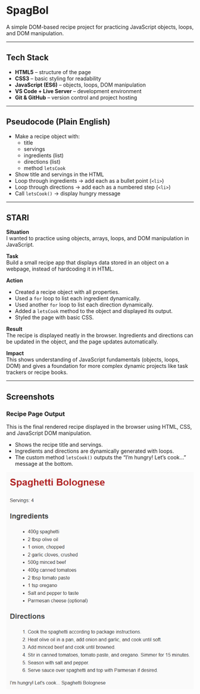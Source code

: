 # SpagBol 

A simple DOM-based recipe project for practicing JavaScript objects, loops, and DOM manipulation.

---

## Tech Stack
- **HTML5** – structure of the page  
- **CSS3** – basic styling for readability  
- **JavaScript (ES6)** – objects, loops, DOM manipulation  
- **VS Code + Live Server** – development environment  
- **Git & GitHub** – version control and project hosting  

---

## Pseudocode (Plain English)
- Make a recipe object with:
  - title
  - servings
  - ingredients (list)
  - directions (list)
  - method `letsCook`
- Show title and servings in the HTML
- Loop through ingredients → add each as a bullet point (`<li>`)
- Loop through directions → add each as a numbered step (`<li>`)
- Call `letsCook()` → display hungry message

---

## STARI

**Situation**  
I wanted to practice using objects, arrays, loops, and DOM manipulation in JavaScript.

**Task**  
Build a small recipe app that displays data stored in an object on a webpage, instead of hardcoding it in HTML.

**Action**  
- Created a recipe object with all properties.  
- Used a `for` loop to list each ingredient dynamically.  
- Used another `for` loop to list each direction dynamically.  
- Added a `letsCook` method to the object and displayed its output.  
- Styled the page with basic CSS.  

**Result**  
The recipe is displayed neatly in the browser. Ingredients and directions can be updated in the object, and the page updates automatically.

**Impact**  
This shows understanding of JavaScript fundamentals (objects, loops, DOM) and gives a foundation for more complex dynamic projects like task trackers or recipe books.

---

## Screenshots

### Recipe Page Output  
This is the final rendered recipe displayed in the browser using HTML, CSS, and JavaScript DOM manipulation.  
- Shows the recipe title and servings.  
- Ingredients and directions are dynamically generated with loops.  
- The custom method `letsCook()` outputs the “I’m hungry! Let’s cook…” message at the bottom.  

![Recipe Page Output](./RecipePageOutput.png)
